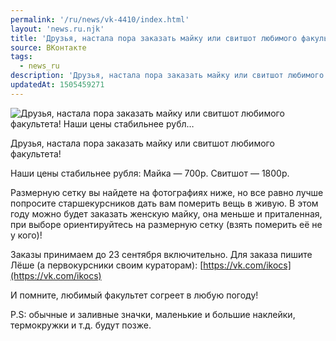 ```yaml
---
permalink: '/ru/news/vk-4410/index.html'
layout: 'news.ru.njk'
title: 'Друзья, настала пора заказать майку или свитшот любимого факультета!  Наши цены стабильнее рубл…'
source: ВКонтакте
tags:
  - news_ru
description: 'Друзья, настала пора заказать майку или свитшот любимого факультета!  Наши цены стабильнее рубл…'
updatedAt: 1505459271
---
```

![Друзья, настала пора заказать майку или свитшот любимого факультета!  Наши цены стабильнее рубл…](https://sun9-28.userapi.com/impf/c840637/v840637965/704f/3CWNFCm0w9Q.jpg?size=1280x853&quality=96&sign=b137a98372968274dc9ebe589665ccb0&c_uniq_tag=ZhT9BROUiTVpKP1TrEhvpn_E21H5pBhsZ9nJ4OJC2os&type=album)

Друзья, настала пора заказать майку или свитшот любимого факультета!

Наши цены стабильнее рубля:
Майка — 700р.
Свитшот — 1800р.

Размерную сетку вы найдете на фотографиях ниже, но все равно лучше попросите старшекурсников дать вам померить вещь в живую. В этом году можно будет заказать женскую майку, она меньше и приталенная, при выборе ориентируйтесь на размерную сетку (взять померить её не у кого)!

Заказы принимаем до 23 сентября включительно.
Для заказа пишите Лёше (а первокурсники своим кураторам): [https://vk.com/ikocs](https://vk.com/ikocs)

И помните, любимый факультет согреет в любую погоду!

P.S: обычные и заливные значки, маленькие и большие наклейки, термокружки и т.д. будут позже.
